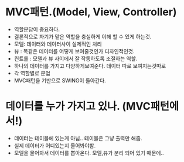 # MVC패턴.(Model, View, Controller)

- 역할분담이 중요하다.
- 결론적으로 자기가 맡은 역할을 충실하게 이해 할 수 있게 하는것.
- 모델: 데이터와 데이터사이  실제적인 처리
- 뷰 : 똑같은 데이터를 어떻게 보여줄것인가 디자인적인것.
- 컨트롤 : 모델과 뷰 사이에서 잘 작동하도록 조절하는 역할.
- 하나의 데이터를 가지고 다양하게보여준다. 데이터 따로 보여지는것따로
- 각 역할별로 분업
- MVC패턴을 기반으로 SWING이 돌아간다.

# 데이터를 누가 가지고 있나.	(MVC패턴에서!)
- 데이터는 테이블에 있는게 아님.. 테이블은 그냥 출력만 해줌.
- 실제 데이터가 어디있는지 물어봐야함.
- 모델을 물어봐서 데이터를 뽑아온다. 모델,뷰가 분리 되어 있기 때문에..